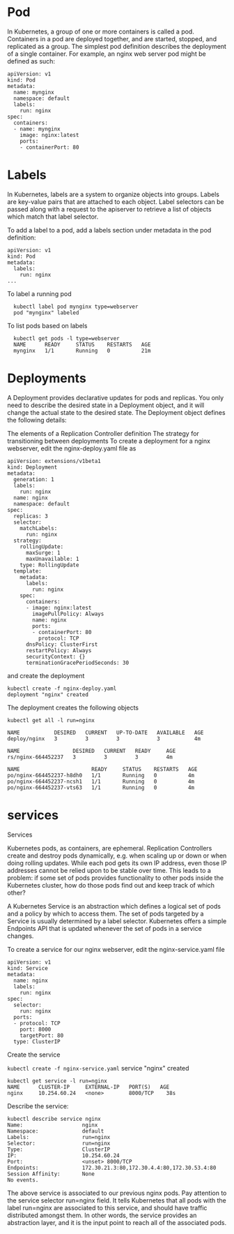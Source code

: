 
# Pod

In Kubernetes, a group of one or more containers is called a pod. Containers in a pod are deployed together, and are started, stopped, and replicated as a group. The simplest pod definition describes the deployment of a single container. For example, an nginx web server pod might be defined as such:
```
apiVersion: v1
kind: Pod
metadata:
  name: mynginx
  namespace: default
  labels:
    run: nginx
spec:
  containers:
  - name: mynginx
    image: nginx:latest
    ports:
    - containerPort: 80
```

# Labels

In Kubernetes, labels are a system to organize objects into groups. Labels are key-value pairs that are attached to each object. Label selectors can be passed along with a request to the apiserver to retrieve a list of objects which match that label selector.

To add a label to a pod, add a labels section under metadata in the pod definition:
```
apiVersion: v1
kind: Pod
metadata:
  labels:
    run: nginx
...
```
To label a running pod
```
  kubectl label pod mynginx type=webserver
  pod "mynginx" labeled
```
To list pods based on labels
```
  kubectl get pods -l type=webserver
  NAME      READY     STATUS    RESTARTS   AGE
  mynginx   1/1       Running   0          21m

```


# Deployments

A Deployment provides declarative updates for pods and replicas. You only need to describe the desired state in a Deployment object, and it will change the actual state to the desired state. The Deployment object defines the following details:

The elements of a Replication Controller definition
The strategy for transitioning between deployments
To create a deployment for a nginx webserver, edit the nginx-deploy.yaml file as
```
apiVersion: extensions/v1beta1
kind: Deployment
metadata:
  generation: 1
  labels:
    run: nginx
  name: nginx
  namespace: default
spec:
  replicas: 3
  selector:
    matchLabels:
      run: nginx
  strategy:
    rollingUpdate:
      maxSurge: 1
      maxUnavailable: 1
    type: RollingUpdate
  template:
    metadata:
      labels:
        run: nginx
    spec:
      containers:
      - image: nginx:latest
        imagePullPolicy: Always
        name: nginx
        ports:
        - containerPort: 80
          protocol: TCP
      dnsPolicy: ClusterFirst
      restartPolicy: Always
      securityContext: {}
      terminationGracePeriodSeconds: 30

```
and create the deployment
```
kubectl create -f nginx-deploy.yaml
deployment "nginx" created
```
The deployment creates the following objects
```
kubectl get all -l run=nginx

NAME           DESIRED   CURRENT   UP-TO-DATE   AVAILABLE   AGE
deploy/nginx   3         3         3            3           4m

NAME                 DESIRED   CURRENT   READY     AGE
rs/nginx-664452237   3         3         3         4m

NAME                       READY     STATUS    RESTARTS   AGE
po/nginx-664452237-h8dh0   1/1       Running   0          4m
po/nginx-664452237-ncsh1   1/1       Running   0          4m
po/nginx-664452237-vts63   1/1       Running   0          4m
```

# services

Services

Kubernetes pods, as containers, are ephemeral. Replication Controllers create and destroy pods dynamically, e.g. when scaling up or down or when doing rolling updates. While each pod gets its own IP address, even those IP addresses cannot be relied upon to be stable over time. This leads to a problem: if some set of pods provides functionality to other pods inside the Kubernetes cluster, how do those pods find out and keep track of which other?

A Kubernetes Service is an abstraction which defines a logical set of pods and a policy by which to access them. The set of pods targeted by a Service is usually determined by a label selector. Kubernetes offers a simple Endpoints API that is updated whenever the set of pods in a service changes.

To create a service for our nginx webserver, edit the nginx-service.yaml file
```
apiVersion: v1
kind: Service
metadata:
  name: nginx
  labels:
    run: nginx
spec:
  selector:
    run: nginx
  ports:
  - protocol: TCP
    port: 8000
    targetPort: 80
  type: ClusterIP
```
Create the service

`kubectl create -f nginx-service.yaml`
service "nginx" created
```
kubectl get service -l run=nginx
NAME      CLUSTER-IP     EXTERNAL-IP   PORT(S)   AGE
nginx     10.254.60.24   <none>        8000/TCP    38s

```
Describe the service:
```
kubectl describe service nginx
Name:                   nginx
Namespace:              default
Labels:                 run=nginx
Selector:               run=nginx
Type:                   ClusterIP
IP:                     10.254.60.24
Port:                   <unset> 8000/TCP
Endpoints:              172.30.21.3:80,172.30.4.4:80,172.30.53.4:80
Session Affinity:       None
No events.
```
The above service is associated to our previous nginx pods. Pay attention to the service selector run=nginx field. It tells Kubernetes that all pods with the label run=nginx are associated to this service, and should have traffic distributed amongst them. In other words, the service provides an abstraction layer, and it is the input point to reach all of the associated pods.

